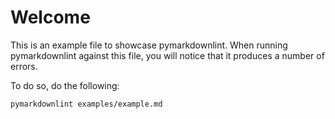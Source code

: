 # Welcome

This is an example file to showcase pymarkdownlint. When running pymarkdownlint against this file, you will
notice that it produces a number of errors. 

To do so, do the following: 
```
pymarkdownlint examples/example.md
```